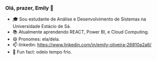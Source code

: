 ### Olá, prazer, Emily 👋

- 🎓​​ Sou estudante de Análise e Desenvolvimento de Sistemas na Universidade Estácio de Sá.
- 📚 Atualmente aprendendo REACT, Power BI, e Cloud Computing.
- 😄 Pronomes: ela/dela.
- 📫 linkedin: https://www.linkedin.com/in/emily-oliveira-26810a2a6/
- 🥶​ Fun fact: odeio tempo frio.

<!---
Emily-H-G/Emily-H-G is a ✨ special ✨ repository because its `README.md` (this file) appears on your GitHub profile.
You can click the Preview link to take a look at your changes.
--->
